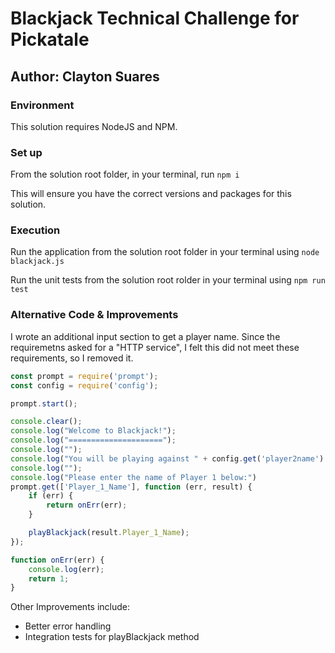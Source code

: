 # Blackjack Technical Challenge for Pickatale

## Author: Clayton Suares

### Environment

This solution requires NodeJS and NPM.

### Set up

From the solution root folder, in your terminal, run `npm i`

This will ensure you have the correct versions and packages for this solution.

### Execution

Run the application from the solution root folder in your terminal using `node blackjack.js`

Run the unit tests from the solution root rolder in your terminal using `npm run test`

### Alternative Code & Improvements

I wrote an additional input section to get a player name. Since the requiremetns asked for a "HTTP service", I felt this did not meet these requirements, so I removed it.

```Javascript
const prompt = require('prompt');
const config = require('config');

prompt.start();

console.clear();
console.log("Welcome to Blackjack!");
console.log("=====================");
console.log("");
console.log("You will be playing against " + config.get('player2name') + ".");
console.log("");
console.log("Please enter the name of Player 1 below:")
prompt.get(['Player_1_Name'], function (err, result) {
    if (err) {
        return onErr(err);
    }

    playBlackjack(result.Player_1_Name);
});

function onErr(err) {
    console.log(err);
    return 1;
}
```
Other Improvements include:

* Better error handling
* Integration tests for playBlackjack method

